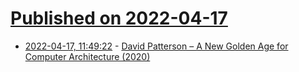 # [Published on 2022-04-17](index.md)

* [2022-04-17, 11:49:22](https://news.ycombinator.com/item?id=31060210) - [David Patterson – A New Golden Age for Computer Architecture (2020)](https://www.youtube.com/watch?v=kFT54hO1X8M)
